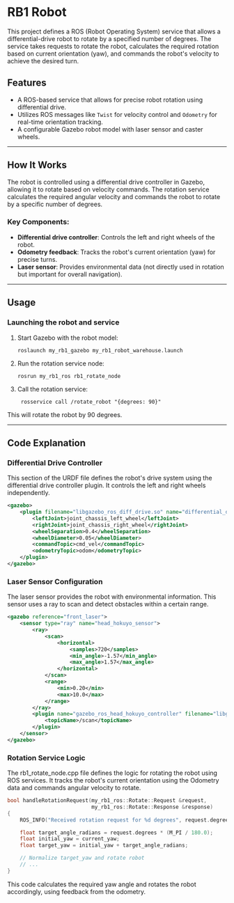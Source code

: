 # RB1 Robot
This project defines a ROS (Robot Operating System) service that allows a differential-drive robot to rotate by a specified number of degrees. The service takes requests to rotate the robot, calculates the required rotation based on current orientation (yaw), and commands the robot's velocity to achieve the desired turn.
## Features
- A ROS-based service that allows for precise robot rotation using differential drive.
- Utilizes ROS messages like `Twist` for velocity control and `Odometry` for real-time orientation tracking.
- A configurable Gazebo robot model with laser sensor and caster wheels.
---

## How It Works

The robot is controlled using a differential drive controller in Gazebo, allowing it to rotate based on velocity commands. The rotation service calculates the required angular velocity and commands the robot to rotate by a specific number of degrees.

### Key Components:
- **Differential drive controller**: Controls the left and right wheels of the robot.
- **Odometry feedback**: Tracks the robot's current orientation (yaw) for precise turns.
- **Laser sensor**: Provides environmental data (not directly used in rotation but important for overall navigation).

---
## Usage

### Launching the robot and service

1. Start Gazebo with the robot model:
   ```
   roslaunch my_rb1_gazebo my_rb1_robot_warehouse.launch
   ```
2. Run the rotation service node:
   ```
   rosrun my_rb1_ros rb1_rotate_node
   ```
3. Call the rotation service:
   ```
    rosservice call /rotate_robot "{degrees: 90}"
   ```
 This will rotate the robot by 90 degrees.

---  
## Code Explanation

### Differential Drive Controller

This section of the URDF file defines the robot's drive system using the differential drive controller plugin. It controls the left and right wheels independently.

```xml
<gazebo>
    <plugin filename="libgazebo_ros_diff_drive.so" name="differential_drive_controller">
        <leftJoint>joint_chassis_left_wheel</leftJoint>
        <rightJoint>joint_chassis_right_wheel</rightJoint>
        <wheelSeparation>0.4</wheelSeparation>
        <wheelDiameter>0.05</wheelDiameter>
        <commandTopic>cmd_vel</commandTopic>
        <odometryTopic>odom</odometryTopic>
    </plugin>
</gazebo>
```
### **Laser Sensor Configuration**
The laser sensor provides the robot with environmental information. This sensor uses a ray to scan and detect obstacles within a certain range.

```xml
<gazebo reference="front_laser">
    <sensor type="ray" name="head_hokuyo_sensor">
        <ray>
            <scan>
                <horizontal>
                    <samples>720</samples>
                    <min_angle>-1.57</min_angle>
                    <max_angle>1.57</max_angle>
                </horizontal>
            </scan>
            <range>
                <min>0.20</min>
                <max>10.0</max>
            </range>
        </ray>
        <plugin name="gazebo_ros_head_hokuyo_controller" filename="libgazebo_ros_laser.so">
            <topicName>/scan</topicName>
        </plugin>
    </sensor>
</gazebo>
```
### Rotation Service Logic
The rb1_rotate_node.cpp file defines the logic for rotating the robot using ROS services. It tracks the robot's current orientation using the Odometry data and commands angular velocity to rotate.

```cpp
bool handleRotationRequest(my_rb1_ros::Rotate::Request &request,
                           my_rb1_ros::Rotate::Response &response)
{
    ROS_INFO("Received rotation request for %d degrees", request.degrees);

    float target_angle_radians = request.degrees * (M_PI / 180.0);
    float initial_yaw = current_yaw;
    float target_yaw = initial_yaw + target_angle_radians;

    // Normalize target_yaw and rotate robot
    // ...
}
```
This code calculates the required yaw angle and rotates the robot accordingly, using feedback from the odometry.

